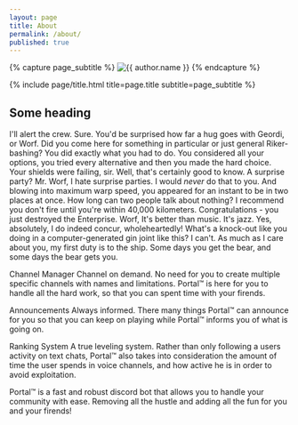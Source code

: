 ```yaml
---
layout: page
title: About
permalink: /about/
published: true
---
```


<div class="page" markdown="1">

{% capture page_subtitle %}
<img
    class="me"
    alt="{{ author.name }}"
    src="{{ site.author.photo | relative_url }}"
    srcset="{{ site.author.photo2x | relative_url }} 2x"
/>
{% endcapture %}

{% include page/title.html title=page.title subtitle=page_subtitle %}

## Some heading 

I'll alert the crew. Sure. You'd be surprised how far a hug goes with Geordi, or Worf. Did you come here for something in particular or just general Riker-bashing? You did exactly what you had to do. You considered all your options, you tried every alternative and then you made the hard choice. Your shields were failing, sir. Well, that's certainly good to know. A surprise party? Mr. Worf, I hate surprise parties. I would *never* do that to you. And blowing into maximum warp speed, you appeared for an instant to be in two places at once. How long can two people talk about nothing? I recommend you don't fire until you're within 40,000 kilometers. Congratulations - you just destroyed the Enterprise. Worf, It's better than music. It's jazz. Yes, absolutely, I do indeed concur, wholeheartedly! What's a knock-out like you doing in a computer-generated gin joint like this? I can't. As much as I care about you, my first duty is to the ship. Some days you get the bear, and some days the bear gets you.

Channel Manager
Channel on demand.
No need for you to create multiple specific channels with names and limitations. Portal™ is here for you to handle all the hard work, so that you can spent time with your firends.

Announcements
Always informed.
There many things Portal™ can announce for you so that you can keep on playing while Portal™ informs you of what is going on.

Ranking System
A true leveling system.
Rather than only following a users activity on text chats, Portal™ also takes into consideration the amount of time the user spends in voice channels, and how active he is in order to avoid exploitation.

Portal™ is a fast and robust discord bot that allows you to handle your community with ease. Removing all the hustle and adding all the fun for you and your firends!
</div>
